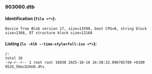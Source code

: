 ### 903060.dtb
#### Identification (`file <*>`):
```
Device Tree Blob version 17, size=13590, boot CPU=0, string block size=1366, DT structure block size=12168
```
#### Listing (`ls -AlR --time-style=full-iso <*>`):
```
/:
total 16
-rw-r--r-- 1 root root 16038 2025-10-16 16:38:32.096785789 +0100 952G_5HacD2HnD.dts
```

